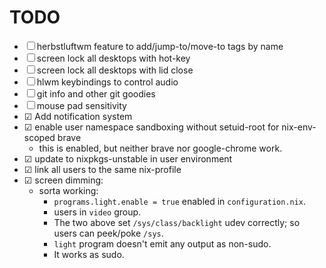 # TODO

- ☐ herbstluftwm feature to add/jump-to/move-to tags by name
- ☐ screen lock all desktops with hot-key
- ☐ screen lock all desktops with lid close
- ☐ hlwm keybindings to control audio
- ☐ git info and other git goodies
- ☐ mouse pad sensitivity
- ☑ Add notification system
- ☑ enable user namespace sandboxing without setuid-root for nix-env-scoped brave
  - this is enabled, but neither brave nor google-chrome work.
- ☑ update to nixpkgs-unstable in user environment
- ☑ link all users to the same nix-profile
- ☑ screen dimming:
  - sorta working:
    - `programs.light.enable = true` enabled in `configuration.nix`.
    - users in `video` group.
    - The two above set `/sys/class/backlight` udev correctly; so users can peek/poke `/sys`.
    - `light` program doesn't emit any output as non-sudo.
    - It works as sudo.

